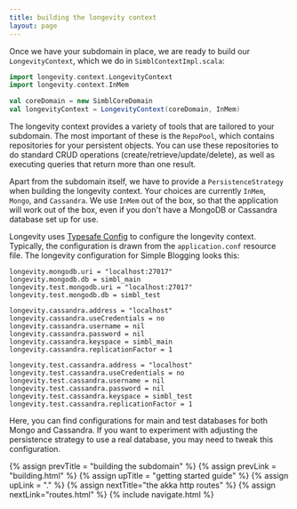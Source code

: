 ```yaml
---
title: building the longevity context
layout: page
---
```


Once we have your subdomain in place, we are ready to build our
`LongevityContext`, which we do in `SimblContextImpl.scala`:

```scala
import longevity.context.LongevityContext
import longevity.context.InMem

val coreDomain = new SimblCoreDomain
val longevityContext = LongevityContext(coreDomain, InMem)
```

The longevity context provides a variety of tools that are tailored to
your subdomain. The most important of these is the `RepoPool`, which
contains repositories for your persistent objects. You can use these
repositories to do standard CRUD operations
(create/retrieve/update/delete), as well as executing queries that
return more than one result.

Apart from the subdomain itself, we have to provide a
`PersistenceStrategy` when building the longevity context. Your
choices are currently `InMem`, `Mongo`, and `Cassandra`. We use
`InMem` out of the box, so that the application will work out of the
box, even if you don't have a MongoDB or Cassandra database set up for
use.

Longevity uses [Typesafe
Config](https://github.com/typesafehub/config) to configure the
longevity context. Typically, the configuration is drawn from the
`application.conf` resource file. The longevity configuration for
Simple Blogging looks this:

```prop
longevity.mongodb.uri = "localhost:27017"
longevity.mongodb.db = simbl_main
longevity.test.mongodb.uri = "localhost:27017"
longevity.test.mongodb.db = simbl_test

longevity.cassandra.address = "localhost"
longevity.cassandra.useCredentials = no
longevity.cassandra.username = nil
longevity.cassandra.password = nil
longevity.cassandra.keyspace = simbl_main
longevity.cassandra.replicationFactor = 1

longevity.test.cassandra.address = "localhost"
longevity.test.cassandra.useCredentials = no
longevity.test.cassandra.username = nil
longevity.test.cassandra.password = nil
longevity.test.cassandra.keyspace = simbl_test
longevity.test.cassandra.replicationFactor = 1
```

Here, you can find configurations for main and test databases for both
Mongo and Cassandra. If you want to experiment with adjusting the
persistence strategy to use a real database, you may need to tweak
this configuration.

{% assign prevTitle = "building the subdomain" %}
{% assign prevLink = "building.html" %}
{% assign upTitle = "getting started guide" %}
{% assign upLink = "." %}
{% assign nextTitle="the akka http routes" %}
{% assign nextLink="routes.html" %}
{% include navigate.html %}
